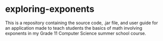 # exploring-exponents
This is a repository containing the source code, .jar file, and user guide for an application made to teach students the basics of math involving exponents in my Grade 11 Computer Science summer school course. 
 
